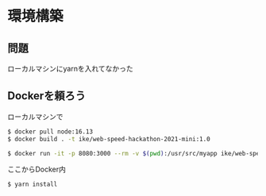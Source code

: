 # 環境構築
## 問題
ローカルマシンにyarnを入れてなかった

## Dockerを頼ろう
ローカルマシンで
```bash
$ docker pull node:16.13
$ docker build . -t ike/web-speed-hackathon-2021-mini:1.0

$ docker run -it -p 8080:3000 --rm -v $(pwd):/usr/src/myapp ike/web-speed-hackathon-2021-mini:1.0 bash
```
ここからDocker内
```bash
$ yarn install
```